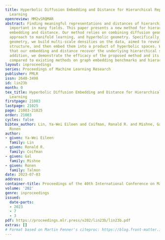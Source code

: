 ```yaml
---
title: Hyperbolic Diffusion Embedding and Distance for Hierarchical Representation
  Learning
openreview: MM2vSRQMAR
abstract: Finding meaningful representations and distances of hierarchical data is
  important in many fields. This paper presents a new method for hierarchical data
  embedding and distance. Our method relies on combining diffusion geometry, a central
  approach to manifold learning, and hyperbolic geometry. Specifically, using diffusion
  geometry, we build multi-scale densities on the data, aimed to reveal their hierarchical
  structure, and then embed them into a product of hyperbolic spaces. We show theoretically
  that our embedding and distance recover the underlying hierarchical structure. In
  addition, we demonstrate the efficacy of the proposed method and its advantages
  compared to existing methods on graph embedding benchmarks and hierarchical datasets.
layout: inproceedings
series: Proceedings of Machine Learning Research
publisher: PMLR
issn: 2640-3498
id: lin23b
month: 0
tex_title: Hyperbolic Diffusion Embedding and Distance for Hierarchical Representation
  Learning
firstpage: 21003
lastpage: 21025
page: 21003-21025
order: 21003
cycles: false
bibtex_author: Lin, Ya-Wei Eileen and Coifman, Ronald R. and Mishne, Gal and Talmon,
  Ronen
author:
- given: Ya-Wei Eileen
  family: Lin
- given: Ronald R.
  family: Coifman
- given: Gal
  family: Mishne
- given: Ronen
  family: Talmon
date: 2023-07-03
address: 
container-title: Proceedings of the 40th International Conference on Machine Learning
volume: '202'
genre: inproceedings
issued:
  date-parts:
  - 2023
  - 7
  - 3
pdf: https://proceedings.mlr.press/v202/lin23b/lin23b.pdf
extras: []
# Format based on Martin Fenner's citeproc: https://blog.front-matter.io/posts/citeproc-yaml-for-bibliographies/
---
```

